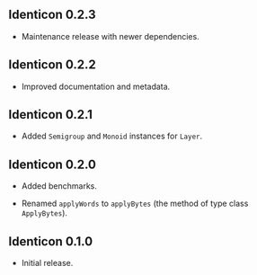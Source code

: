 ## Identicon 0.2.3

* Maintenance release with newer dependencies.

## Identicon 0.2.2

* Improved documentation and metadata.

## Identicon 0.2.1

* Added `Semigroup` and `Monoid` instances for `Layer`.

## Identicon 0.2.0

* Added benchmarks.

* Renamed `applyWords` to `applyBytes` (the method of type class
  `ApplyBytes`).

## Identicon 0.1.0

* Initial release.
